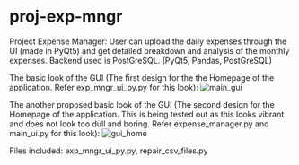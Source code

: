 # proj-exp-mngr
Project Expense Manager: User can upload the daily expenses through the UI (made in PyQt5) and get detailed breakdown and analysis of the monthly expenses. Backend used is PostGreSQL.
(PyQt5, Pandas, PostGreSQL)

The basic look of the GUI (The first design for the the Homepage of the application. Refer exp_mngr_ui_py.py for this look):
![main_gui](https://user-images.githubusercontent.com/65690123/122749993-43d2a780-d28e-11eb-94b1-2adee0c51297.png)


The another proposed basic look of the GUI (The second design for the Homepage of the application. This is being tested out as this looks vibrant and does not look too dull and boring. Refer expense_manager.py and main_ui.py for this look):
![gui_home](https://user-images.githubusercontent.com/65690123/121938124-b7832a80-cd4b-11eb-818e-f3d0560d6938.png)


Files included: exp_mngr_ui_py.py, repair_csv_files.py
